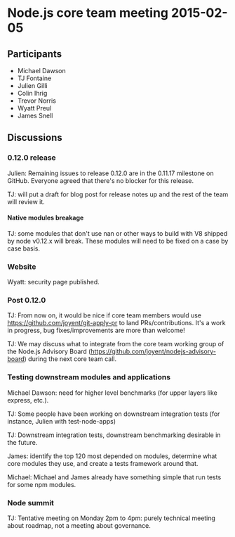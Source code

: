 # Node.js core team meeting 2015-02-05

## Participants

* Michael Dawson
* TJ Fontaine
* Julien Gilli
* Colin Ihrig
* Trevor Norris
* Wyatt Preul
* James Snell

## Discussions

### 0.12.0 release

Julien: Remaining issues to release 0.12.0 are in the 0.11.17 milestone on GitHub.
Everyone agreed that there's no blocker for this release.

TJ: will put a draft for blog post for release notes up and the rest of the team will review it.

#### Native modules breakage

TJ: some modules that don't use nan or other ways to build with V8 shipped by
node v0.12.x will break. These modules will need to be fixed on a case by case
basis.

### Website

Wyatt: security page published.

### Post 0.12.0

TJ: From now on, it would be nice if core team members would use
<https://github.com/joyent/git-apply-pr> to land PRs/contributions. It's a work
in progress, bug fixes/improvements are more than welcome!

TJ: We may discuss what to integrate from the core team working group of the
Node.js Advisory Board (<https://github.com/joyent/nodejs-advisory-board>)
during the next core team call.

### Testing downstream modules and applications

Michael Dawson: need for higher level benchmarks (for upper layers like
express, etc.).

TJ: Some people have been working on downstream integration tests (for
instance, Julien with test-node-apps)

TJ: Downstream integration tests, downstream benchmarking desirable in the
future.

James: identify the top 120 most depended on modules, determine what core
modules they use, and create a tests framework around that.

Michael: Michael and James already have something simple that run tests for
some npm modules.

### Node summit

TJ: Tentative meeting on Monday 2pm to 4pm: purely technical meeting about
roadmap, not a meeting about governance.
